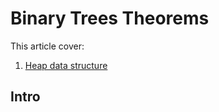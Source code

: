 # Binary Trees Theorems

This article cover:
1. [Heap data structure](https://www.programiz.com/dsa/heap-data-structure)

## Intro